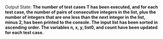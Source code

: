 Output State: **The number of test cases T has been executed, and for each test case, the number of pairs of consecutive integers in the list, plus the number of integers that are one less than the next integer in the list, minus 2, has been printed to the console. The input list has been sorted in ascending order. The variables n, x, y, list0, and count have been updated for each test case.**